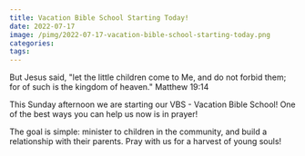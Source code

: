 ```yaml
---
title: Vacation Bible School Starting Today!
date: 2022-07-17
image: /pimg/2022-07-17-vacation-bible-school-starting-today.png
categories:
tags:
---
```


<p data-block-key="xq5vv">But Jesus said, &quot;let the little children come to Me, and do not forbid them; for of such is the kingdom of heaven.&quot; Matthew 19:14</p><p data-block-key="bkl82">This Sunday afternoon we are starting our VBS - Vacation Bible School! One of the best ways you can help us now is in prayer! </p><p data-block-key="bmcje">The goal is simple: minister to children in the community, and build a relationship with their parents. Pray with us for a harvest of young souls!</p>

